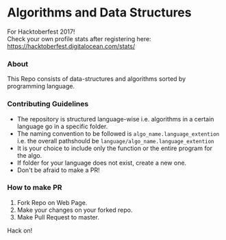 # Algorithms and Data Structures
For Hacktoberfest 2017! <br/>
Check your own profile stats after registering here: https://hacktoberfest.digitalocean.com/stats/<username>

### About
This Repo consists of data-structures and algorithms sorted by programming language.

### Contributing Guidelines
- The repository is structured language-wise i.e. algorithms in a certain language go in a specific folder.
- The naming convention to be followed is ```algo_name.language_extention``` i.e. the overall pathshould be ```language/algo_name.language_extention```
- It is your choice to include only the function or the entire program for the algo.
- If folder for your language does not exist, create a new one.
- Don't be afraid to make a PR!

### How to make PR
1. Fork Repo on Web Page.
2. Make your changes on your forked repo.
3. Make Pull Request to master.

Hack on!
